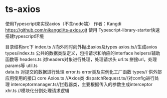 # ts-axios
使用Typescript来实现axios（不含node端）
作者：Kangdi
https://github.com/nikangdi/ts-axios.git
使用 Typescript-library-starter快速搭建typescript环境


目录结构src下
    index.ts //向外同时向外抛出axios及types
    axios.ts//生成axios
    types/index.ts  公共的数据类型定义，包括请求和响应的interface
    helpers/辅助函数等
            headers.ts  对headers对象进行处理，处理请求头
            url.ts  拼接url，处理params等
            util.ts  
            data.ts   对提交的数据进行处理
            error.ts   error类及实例化工厂函数
    types// 供外部应用使用的接口
    core
        Axios.ts //Axios类
        dispatchRequest.ts//对config进行处理
        interceptormanager.ts//拦截器类，主要根据传入的参数生成interceptor
        xhr.ts //模块化分割处理请求逻辑

    
    

